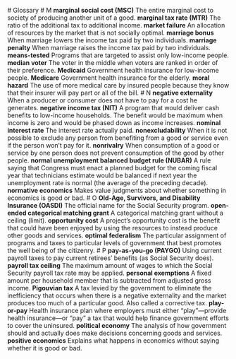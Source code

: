 \# Glossary # M **marginal social cost (MSC)** The entire marginal cost to society of producing another unit of a good. **marginal tax rate (MTR)** The ratio of the additional tax to additional income. **market failure** An allocation of resources by the market that is not socially optimal. **marriage bonus** When marriage lowers the income tax paid by two individuals. **marriage penalty** When marriage raises the income tax paid by two individuals. **means-tested** Programs that are targeted to assist only low-income people. **median voter** The voter in the middle when voters are ranked in order of their preference. **Medicaid** Government health insurance for low-income people. **Medicare** Government health insurance for the elderly. **moral hazard** The use of more medical care by insured people because they know that their insurer will pay part or all of the bill. # N **negative externality** When a producer or consumer does not have to pay for a cost he generates. **negative income tax (NIT)** A program that would deliver cash benefits to low-income households. The benefit would be maximum when income is zero and would be phased down as income increases. **nominal interest rate** The interest rate actually paid. **nonexcludability** When it is not possible to exclude any person from benefiting from a good or service even if the person won’t pay for it. **nonrivalry** When consumption of a good or service by one person does not prevent consumption of the good by other people. **normal unemployment balanced budget rule (NUBAR)** A rule saying that Congress must enact a planned budget for the coming fiscal year that technicians estimate would be balanced if next year the unemployment rate is normal (the average of the preceding decade). **normative economics** Makes value judgments about whether something in economics is good or bad. # O **Old-Age, Survivors, and Disability Insurance (OASDI)** The official name for the Social Security program. **open-ended categorical matching grant** A categorical matching grant without a ceiling (limit). **opportunity cost** A project’s opportunity cost is the benefit that could have been enjoyed by using the resources to instead produce other goods and services. **optimal federalism** The particular assignment of programs and taxes to particular levels of government that best promotes the well being of the citizenry. # P **pay-as-you-go (PAYGO)** Using current payroll taxes to pay current retirees’ benefits (as Social Security does). **payroll tax ceiling** The maximum amount of wages to which the Social Security payroll tax rate may be applied. **personal exemptions** A fixed amount per household member that is subtracted from adjusted gross income. **Pigouvian tax** A tax levied by the government to eliminate the inefficiency that occurs when there is a negative externality and the market produces too much of a particular good. Also called a corrective tax. **play-or-pay** Health insurance plan where employers must either “play”—provide health insurance—or “pay” a tax that would help finance government efforts to cover the uninsured. **political economy** The analysis of how government should and actually does make decisions concerning goods and services. **positive economics** Explains what happens in economics without saying whether it is good or bad.